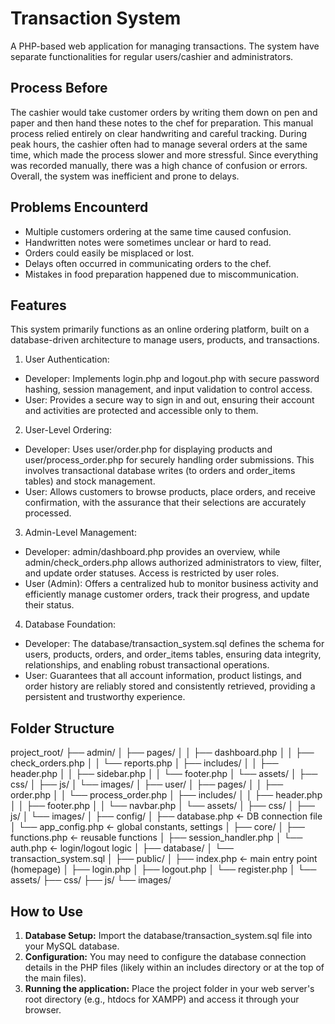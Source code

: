 # Transaction System

A PHP-based web application for managing transactions. The system have separate functionalities for regular users/cashier and administrators.

## Process Before
The cashier would take customer orders by writing them down on pen and paper and then hand these notes to the chef for preparation. This manual process relied entirely on clear handwriting and careful tracking. During peak hours, the cashier often had to manage several orders at the same time, which made the process slower and more stressful. Since everything was recorded manually, there was a high chance of confusion or errors. Overall, the system was inefficient and prone to delays.

## Problems Encounterd
- Multiple customers ordering at the same time caused confusion.
- Handwritten notes were sometimes unclear or hard to read.
- Orders could easily be misplaced or lost.
- Delays often occurred in communicating orders to the chef.
- Mistakes in food preparation happened due to miscommunication.

## Features
This system primarily functions as an online ordering platform, built on a database-driven architecture to manage users, products, and transactions.

1. User Authentication:
*   Developer: Implements login.php and logout.php with secure password hashing, session management, and input validation to control access.
*   User: Provides a secure way to sign in and out, ensuring their account and activities are protected and accessible only to them.

2. User-Level Ordering:
*   Developer: Uses user/order.php for displaying products and user/process_order.php for securely handling order submissions. This involves transactional database writes (to orders and order_items tables) and stock management.
*   User: Allows customers to browse products, place orders, and receive confirmation, with the assurance that their selections are accurately processed.

3. Admin-Level Management:
*   Developer: admin/dashboard.php provides an overview, while admin/check_orders.php allows authorized administrators to view, filter, and update order statuses. Access is restricted by user roles.
*   User (Admin): Offers a centralized hub to monitor business activity and efficiently manage customer orders, track their progress, and update their status.

4. Database Foundation:
*   Developer: The database/transaction_system.sql defines the schema for users, products, orders, and order_items tables, ensuring data integrity, relationships, and enabling robust transactional operations.
*   User: Guarantees that all account information, product listings, and order history are reliably stored and consistently retrieved, providing a persistent and trustworthy experience.

## Folder Structure

project_root/
├── admin/
│   ├── pages/
│   │   ├── dashboard.php
│   │   ├── check_orders.php
│   │   └── reports.php
│   ├── includes/
│   │   ├── header.php
│   │   ├── sidebar.php
│   │   └── footer.php
│   └── assets/
│       ├── css/
│       ├── js/
│       └── images/
│
├── user/
│   ├── pages/
│   │   ├── order.php
│   │   └── process_order.php
│   ├── includes/
│   │   ├── header.php
│   │   ├── footer.php
│   │   └── navbar.php
│   └── assets/
│       ├── css/
│       ├── js/
│       └── images/
│
├── config/
│   ├── database.php        ← DB connection file
│   └── app_config.php      ← global constants, settings
│
├── core/
│   ├── functions.php       ← reusable functions
│   ├── session_handler.php
│   └── auth.php            ← login/logout logic
│
├── database/
│   └── transaction_system.sql
│
├── public/
│   ├── index.php           ← main entry point (homepage)
│   ├── login.php
│   ├── logout.php
│   └── register.php
│
└── assets/
    ├── css/
    ├── js/
    └── images/

## How to Use

1.  **Database Setup:** Import the database/transaction_system.sql file into your MySQL database.
2.  **Configuration:** You may need to configure the database connection details in the PHP files (likely within an includes directory or at the top of the main files).
3.  **Running the application:** Place the project folder in your web server's root directory (e.g., htdocs for XAMPP) and access it through your browser.
